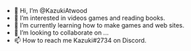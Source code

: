 - 👋 Hi, I’m @KazukiAtwood
- 👀 I’m interested in videos games and reading books.
- 🌱 I’m currently learning how to make games and web sites.
- 💞️ I’m looking to collaborate on ...
- 📫 How to reach me Kazuki#2734 on Discord.

<!---
KazukiAtwood/KazukiAtwood is a ✨ special ✨ repository because its `README.md` (this file) appears on your GitHub profile.
You can click the Preview link to take a look at your changes.
--->
